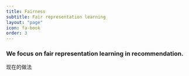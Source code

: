 ```yaml
---
title: Fairness
subtitle: Fair representation learning
layout: "page"
icon: fa-book
order: 3
---
```


### We focus on fair representation learning in recommendation.

现在的做法


